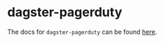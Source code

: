 # dagster-pagerduty

The docs for `dagster-pagerduty` can be found
[here](https://docs.dagster.io/_apidocs/libraries/dagster_pagerduty).
